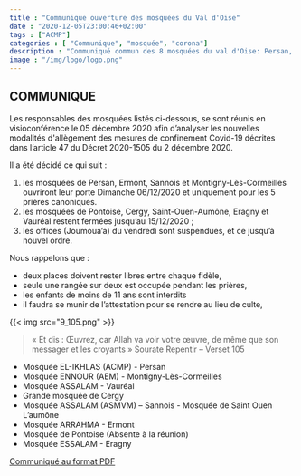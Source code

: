 ```yaml
---
title : "Communique ouverture des mosquées du Val d'Oise"
date : "2020-12-05T23:00:46+02:00"
tags : ["ACMP"]
categories : [ "Communique", "mosquée", "corona"]
description : "Communiqué commun des 8 mosquées du val d'Oise: Persan, Vaureal, Sannois, Ermont, Montigny-lès-Cormeilles, Cergy, Saint-Ouen L'Aumône et Pontoise"
image : "/img/logo/logo.png"
---
```



## COMMUNIQUE


Les responsables des mosquées listés ci-dessous, se sont réunis en visioconférence le 05
décembre 2020 afin d’analyser les nouvelles modalités d'allègement des mesures de
confinement Covid-19 décrites dans l’article 47 du Décret 2020-1505 du 2 décembre 2020.

Il a été décidé ce qui suit :

1. les mosquées de Persan, Ermont, Sannois et Montigny-Lès-Cormeilles ouvriront leur
porte Dimanche 06/12/2020 et uniquement pour les 5 prières canoniques.
2. les mosquées de Pontoise, Cergy, Saint-Ouen-Aumône, Eragny et Vauréal restent
fermées jusqu’au 15/12/2020 ;
3. les offices (Joumoua’a) du vendredi sont suspendues, et ce jusqu’à nouvel ordre.

Nous rappelons que :
* deux places doivent rester libres entre chaque fidèle,
* seule une rangée sur deux est occupée pendant les prières,
* les enfants de moins de 11 ans sont interdits
* il faudra se munir de l’attestation pour se rendre au lieu de culte,

{{< img src="9_105.png" >}}

> « Et dis : Œuvrez, car Allah va voir votre œuvre, de même que son messager et les croyants »
> Sourate Repentir – Verset 105

- Mosquée EL-IKHLAS (ACMP) - Persan
- Mosquée ENNOUR (AEM) - Montigny-Lès-Cormeilles
- Mosquée ASSALAM - Vauréal
- Grande mosquée de Cergy
- Mosquée ASSALAM (ASMVM)
– Sannois - Mosquée de Saint Ouen L’aumône
- Mosquée ARRAHMA - Ermont
- Mosquée de Pontoise (Absente à la réunion)
- Mosquée ESSALAM - Eragny

[Communiqué au format PDF](/pdf/communique-mosquees-95-05-12-2020-V1.pdf)
